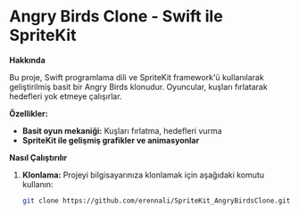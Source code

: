 # Angry Birds Clone - Swift ile SpriteKit

**Hakkında**

Bu proje, Swift programlama dili ve SpriteKit framework'ü kullanılarak geliştirilmiş basit bir Angry Birds klonudur. Oyuncular, kuşları fırlatarak hedefleri yok etmeye çalışırlar.

**Özellikler:**

* **Basit oyun mekaniği:** Kuşları fırlatma, hedefleri vurma
* **SpriteKit ile gelişmiş grafikler ve animasyonlar**

**Nasıl Çalıştırılır**

1. **Klonlama:** Projeyi bilgisayarınıza klonlamak için aşağıdaki komutu kullanın:
   ```bash
   git clone https://github.com/erennali/SpriteKit_AngryBirdsClone.git
